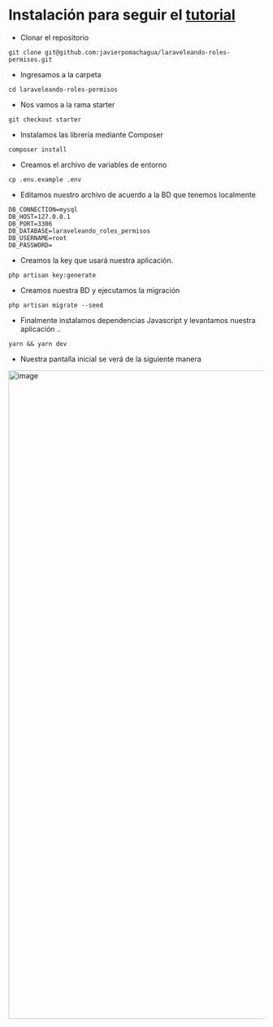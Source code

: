 # Instalación para seguir el [tutorial](https://laraveleando.dev/posts/crea-un-menu-dinamico-con-roles-y-permisos-en-laravel)
- Clonar el repositorio

```
git clone git@github.com:javierpomachagua/laraveleando-roles-permisos.git
```

- Ingresamos a la carpeta

```
cd laraveleando-roles-permisos
```

- Nos vamos a la rama starter

```
git checkout starter
```

- Instalamos las librería mediante Composer

```
composer install
```

- Creamos el archivo de variables de entorno

```
cp .env.example .env
```

- Editamos nuestro archivo de acuerdo a la BD que tenemos localmente

```
DB_CONNECTION=mysql
DB_HOST=127.0.0.1
DB_PORT=3306
DB_DATABASE=laraveleando_roles_permisos
DB_USERNAME=root
DB_PASSWORD=
```

- Creamos la key que usará nuestra aplicación.

```
php artisan key:generate
```

- Creamos nuestra BD y ejecutamos la migración

```
php artisan migrate --seed
```

- Finalmente instalamos dependencias Javascript y levantamos nuestra aplicación ..

```
yarn && yarn dev
```

- Nuestra pantalla inicial se verá de la siguiente manera

<img width="1275" alt="image" src="https://user-images.githubusercontent.com/7298734/235327339-eedfb923-bb84-4824-afd2-58ff324098d8.png">
